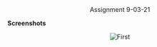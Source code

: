 <div align='center'>Assignment 9-03-21</div>

**Screenshots**

<div align='center'>

![First](./src/assets/Screenrecord.gif)

</div>
